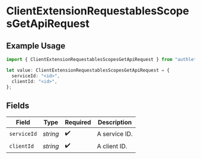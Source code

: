 # ClientExtensionRequestablesScopesGetApiRequest

## Example Usage

```typescript
import { ClientExtensionRequestablesScopesGetApiRequest } from "authlete/models/operations";

let value: ClientExtensionRequestablesScopesGetApiRequest = {
  serviceId: "<id>",
  clientId: "<id>",
};
```

## Fields

| Field              | Type               | Required           | Description        |
| ------------------ | ------------------ | ------------------ | ------------------ |
| `serviceId`        | *string*           | :heavy_check_mark: | A service ID.      |
| `clientId`         | *string*           | :heavy_check_mark: | A client ID.<br/>  |
